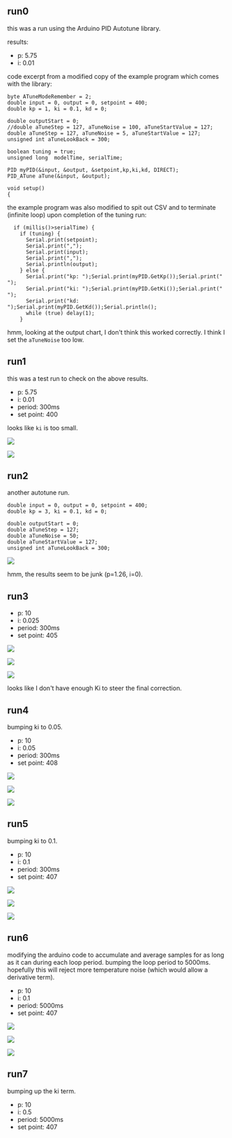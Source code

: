 ## run0 

this was a run using the Arduino PID Autotune library.

results:
- p: 5.75
- i: 0.01

code excerpt from a modified copy of the example program which comes with the library:

```
byte ATuneModeRemember = 2;
double input = 0, output = 0, setpoint = 400;
double kp = 1, ki = 0.1, kd = 0;

double outputStart = 0;
//double aTuneStep = 127, aTuneNoise = 100, aTuneStartValue = 127;
double aTuneStep = 127, aTuneNoise = 5, aTuneStartValue = 127;
unsigned int aTuneLookBack = 300;

boolean tuning = true;
unsigned long  modelTime, serialTime;

PID myPID(&input, &output, &setpoint,kp,ki,kd, DIRECT);
PID_ATune aTune(&input, &output);

void setup()
{
```

the example program was also modified to spit out CSV and to terminate (infinite loop) upon completion of the tuning run:

```
  if (millis()>serialTime) {
    if (tuning) {
      Serial.print(setpoint);
      Serial.print(",");
      Serial.print(input);
      Serial.print(",");
      Serial.println(output);
    } else {
      Serial.print("kp: ");Serial.print(myPID.GetKp());Serial.print(" ");
      Serial.print("ki: ");Serial.print(myPID.GetKi());Serial.print(" ");
      Serial.print("kd: ");Serial.print(myPID.GetKd());Serial.println();
      while (true) delay(1);
    }
```

hmm, looking at the output chart, I don't think this worked correctly.  I think I set the `aTuneNoise` too low.

## run1

this was a test run to check on the above results.

- p: 5.75
- i: 0.01
- period: 300ms
- set point: 400

looks like `ki` is too small.

![](1517039205-run1/si7021.png)

![](1517039205-run1/adc.png)

## run2

another autotune run.

```
double input = 0, output = 0, setpoint = 400;
double kp = 3, ki = 0.1, kd = 0;

double outputStart = 0;
double aTuneStep = 127;
double aTuneNoise = 50;
double aTuneStartValue = 127;
unsigned int aTuneLookBack = 300;
```

![](1517041068-run2/chart.png)

hmm, the results seem to be junk (p=1.26, i=0).

## run3

- p: 10
- i: 0.025
- period: 300ms
- set point: 405

![](1517076098-run3/si7021.png)

![](1517076098-run3/adc.png)

![](1517076098-run3/output.png)

looks like I don't have enough Ki to steer the final correction.

## run4

bumping ki to 0.05.

- p: 10
- i: 0.05
- period: 300ms
- set point: 408

![](1517078139-run4/si7021.png)

![](1517078139-run4/adc.png)

![](1517078139-run4/output.png)

## run5

bumping ki to 0.1.

- p: 10
- i: 0.1
- period: 300ms
- set point: 407

![](1517082367-run5/si7021.png)

![](1517082367-run5/adc.png)

![](1517082367-run5/output.png)

## run6

modifying the arduino code to accumulate and average samples for as long as it can during each loop period.  bumping the loop period to 5000ms.  hopefully this will reject more temperature noise (which would allow a derivative term).

- p: 10
- i: 0.1
- period: 5000ms
- set point: 407

![](1517087070-run6/si7021.png)

![](1517087070-run6/adc.png)

![](1517087070-run6/output.png)

## run7

bumping up the ki term.

- p: 10
- i: 0.5
- period: 5000ms
- set point: 407

